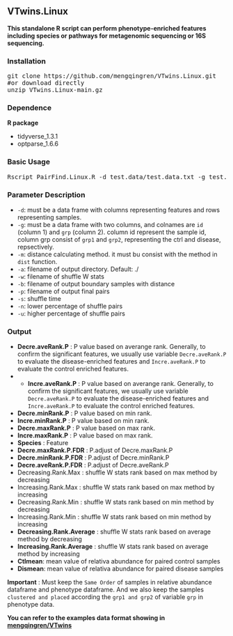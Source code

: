 ## VTwins.Linux

**This standalone R script can perform phenotype-enriched features including species or pathways for metagenomic sequencing or 16S sequencing.**

### Installation
<pre>
git clone https://github.com/mengqingren/VTwins.Linux.git
#or download directly
unzip VTwins.Linux-main.gz
</pre>

### Dependence

**R package**

- tidyverse_1.3.1
- optparse_1.6.6

### Basic Usage
<pre>
Rscript PairFind.Linux.R -d test.data/test.data.txt -g test.data/test.phenodata.txt -a test.data/ -m euclidean -s 10000 -u 0.8 -n 0.2 -w ShuffleWstat -b BoundarySample -p BoundaryPair -o Results.txt
</pre>

### Parameter Description
- `-d`: must be a data frame with columns representing features and rows representing samples.
- `-g`: must be a data frame with two columns, and colnames are `id` (column 1) and `grp` (column 2). column id represent the sample id, column grp consist of `grp1` and `grp2`, representing the ctrl and disease, repsectively.
- `-m`: distance calculating method. it must bu consist with the method in `dist` function.
- `-a`: filename of output directory. Default: ./
- `-w`: filename of shuffle W stats
- `-b`: filename of output boundary samples with distance
- `-p`: filename of output final pairs 
- `-s`: shuffle time
- `-n`: lower percentage of shuffle pairs
- `-u`: higher percentage of shuffle pairs

### Output
- **Decre.aveRank.P** : P value based on averange rank. Generally, to confirm the significant features, we usually use variable `Decre.aveRank.P` to evaluate the disease-enriched features and `Incre.aveRank.P` to evaluate the control enriched features. 
- - **Incre.aveRank.P** : P value based on averange rank. Generally, to confirm the significant features, we usually use variable `Decre.aveRank.P` to evaluate the disease-enriched features and `Incre.aveRank.P` to evaluate the control enriched features. 
- **Decre.minRank.P** : P value based on min rank.
- **Incre.minRank.P** : P value based on min rank.
- **Decre.maxRank.P** : P value based on max rank.
- **Incre.maxRank.P** : P value based on max rank.
- **Species** : Feature
- **Decre.maxRank.P.FDR** : P.adjust of Decre.maxRank.P
- **Decre.minRank.P.FDR** : P.adjust of Decre.minRank.P
- **Decre.aveRank.P.FDR** : P.adjust of Decre.aveRank.P
- Decreasing.Rank.Max : shuffle W stats rank based on max method by decreasing
- Increasing.Rank.Max : shuffle W stats rank based on max method by increasing
- Decreasing.Rank.Min : shuffle W stats rank based on min method by decreasing
- Increasing.Rank.Min : shuffle W stats rank based on min method by increasing
- **Decreasing.Rank.Average** : shuffle W stats rank based on average method by decreasing
- **Increasing.Rank.Average** : shuffle W stats rank based on average method by increasing
- **Ctlmean**: mean value of relativa abundance for paired control samples
- **Dismean**: mean value of relativa abundance for paired disease samples

**Important** : Must keep the `Same Order` of samples in  relative abundance dataframe and phenotype dataframe. And we also keep the samples `clustered and placed` according the `grp1 and grp2` of variable `grp` in phenotype data. 

**You can refer to the examples data format showing in [mengqingren/VTwins](https://github.com/mengqingren/VTwins)**
